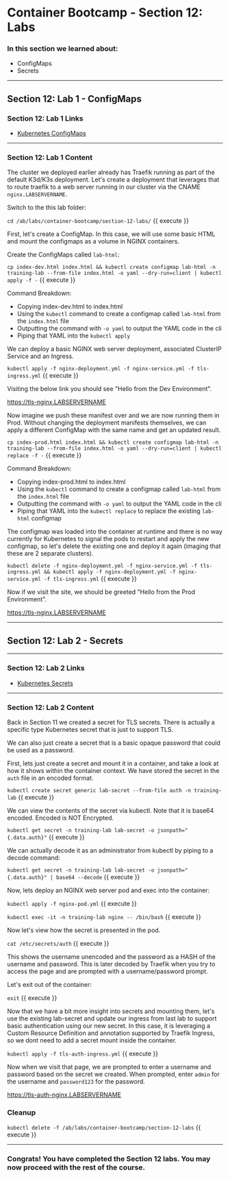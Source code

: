 # Container Bootcamp - Section 12: Labs

### In this section we learned about:

* ConfigMaps
* Secrets

____

## Section 12: Lab 1 - ConfigMaps

### Section 12: Lab 1 Links

* [Kubernetes ConfigMaps](https://kubernetes.io/docs/concepts/services-networking/ingress/)

____

### Section 12: Lab 1 Content

The cluster we deployed earlier already has Traefik running as part of the default K3d/K3s deployment. Let's create a deployment that leverages that to route traefik to a web server running in our cluster via the CNAME `nginx.LABSERVERNAME`.

Switch to the this lab folder:

`cd /ab/labs/container-bootcamp/section-12-labs/` {{ execute }}

First, let's create a ConfigMap. In this case, we will use some basic HTML and mount the configmaps as a volume in NGINX containers.

Create the ConfigMaps called `lab-html`:

`cp index-dev.html index.html && kubectl create configmap lab-html -n training-lab --from-file index.html -o yaml --dry-run=client | kubectl apply -f -` {{ execute }}

Command Breakdown:
- Copying index-dev.html to index.html
- Using the `kubectl` command to create a configmap called `lab-html` from the `index.html` file
- Outputting the command with `-o yaml` to output the YAML code in the cli
- Piping that YAML into the `kubectl apply`


We can deploy a basic NGINX web server deployment, associated ClusterIP Service and an Ingress.

`kubectl apply -f nginx-deployment.yml -f nginx-service.yml -f tls-ingress.yml` {{ execute }}

Visiting the below link you should see "Hello from the Dev Environment".

https://tls-nginx.LABSERVERNAME

Now imagine we push these manifest over and we are now running them in Prod. Without changing the deployment manifests themselves, we can apply a different ConfigMap with the same name and get an updated result.

`cp index-prod.html index.html && kubectl create configmap lab-html -n training-lab --from-file index.html -o yaml --dry-run=client | kubectl replace -f -` {{ execute }}

Command Breakdown:
- Copying index-prod.html to index.html
- Using the `kubectl` command to create a configmap called `lab-html` from the `index.html` file
- Outputting the command with `-o yaml` to output the YAML code in the cli
- Piping that YAML into the `kubectl replace` to replace the existing `lab-html` configmap

The configmap was loaded into the container at runtime and there is no way currently for Kubernetes to signal the pods to restart and apply the new configmap, so let's delete the existing one and deploy it again (imaging that these are 2 separate clusters).

`kubectl delete -f nginx-deployment.yml -f nginx-service.yml -f tls-ingress.yml && kubectl apply -f nginx-deployment.yml -f nginx-service.yml -f tls-ingress.yml` {{ execute }}

Now if we visit the site, we should be greeted "Hello from the Prod Environment".

https://tls-nginx.LABSERVERNAME

____

## Section 12: Lab 2 - Secrets

____

### Section 12: Lab 2 Links

* [Kubernetes Secrets](https://kubernetes.io/docs/concepts/services-networking/ingress-controllers/)

____

### Section 12: Lab 2 Content

Back in Section 11 we created a secret for TLS secrets. There is actually a specific type Kubernetes secret that is just to support TLS.

We can also just create a secret that is a basic opaque password that could be used as a password.

First, lets just create a secret and mount it in a container, and take a look at how it shows within the container context. We have stored the secret in the `auth` file in an encoded format.

`kubectl create secret generic lab-secret --from-file auth -n training-lab` {{ execute }}

We can view the contents of the secret via kubectl. Note that it is base64 encoded. Encoded is NOT Encrypted.

`kubectl get secret -n training-lab lab-secret -o jsonpath="{.data.auth}"` {{ execute }}

We can actually decode it as an administrator from kubectl by piping to a decode command:

`kubectl get secret -n training-lab lab-secret -o jsonpath="{.data.auth}" | base64 --decode` {{ execute }}

Now, lets deploy an NGINX web server pod and exec into the container:

`kubectl apply -f nginx-pod.yml` {{ execute }}

`kubectl exec -it -n training-lab nginx -- /bin/bash` {{ execute }}

Now let's view how the secret is presented in the pod.

`cat /etc/secrets/auth` {{ execute }}

This shows the username unencoded and the password as a HASH of the username and password. This is later decoded by Traefik when you try to access the page and are prompted with a username/password prompt.

Let's exit out of the container:

`exit` {{ execute }}

Now that we have a bit more insight into secrets and mounting them, let's use the existing lab-secret and update our ingress from last lab to support basic authentication using our new secret. In this case, it is leveraging a Custom Resource Definition and annotation supported by Traefik Ingress, so we dont need to add a secret mount inside the container.

`kubectl apply -f tls-auth-ingress.yml` {{ execute }}

Now when we visit that page, we are prompted to enter a username and password based on the secret we created. When prompted, enter `admin` for the username and `password123` for the password.

https://tls-auth-nginx.LABSERVERNAME


### Cleanup

`kubectl delete -f /ab/labs/container-bootcamp/section-12-labs` {{ execute }}

----

### Congrats! You have completed the Section 12 labs. You may now proceed with the rest of the course.